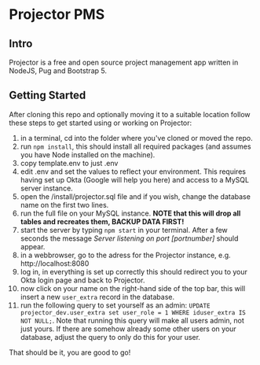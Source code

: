 # Projector PMS
## Intro
Projector is a free and open source project management app written in NodeJS, Pug and Bootstrap 5.
## Getting Started
After cloning this repo and optionally moving it to a suitable location follow these steps to get started using or working on Projector:
1. in a terminal, cd into the folder where you've cloned or moved the repo.
2. run `npm install`, this should install all required packages (and assumes you have Node installed on the machine).
3. copy template.env to just .env
4. edit .env and set the values to reflect your environment. This requires having set up Okta (Google will help you here) and access to a MySQL server instance.
5. open the /install/projector.sql file and if you wish, change the database name on the first two lines.
6. run the full file on your MySQL instance. **NOTE that this will drop all tables and recreates them, BACKUP DATA FIRST!**
7. start the server by typing `npm start` in your terminal. After a few seconds the message *Server listening on port [portnumber]* should appear.
8. in a webbrowser, go to the adress for the Projector instance, e.g. http://localhost:8080
9. log in, in everything is set up correctly this should redirect you to your Okta login page and back to Projector.
10. now click on your name on the right-hand side of the top bar, this will insert a new `user_extra` record in the database.
11. run the following query to set yourself as an admin: `UPDATE projector_dev.user_extra set user_role = 1 WHERE iduser_extra IS NOT NULL;`.
Note that running this query will make all users admin, not just yours. If there are somehow already some other users on your database, adjust the query to only do this for your user.

That should be it, you are good to go!
